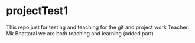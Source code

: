 # projectTest1
This repo just for testing and teaching for the git and project work
Teacher: Mk Bhattarai
we are both teaching and learning (added part)